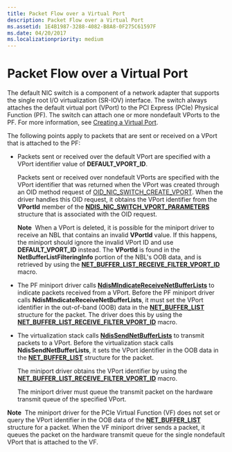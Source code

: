 ```yaml
---
title: Packet Flow over a Virtual Port
description: Packet Flow over a Virtual Port
ms.assetid: 1E4B1987-3288-4082-B8A8-0F275C61597F
ms.date: 04/20/2017
ms.localizationpriority: medium
---
```


# Packet Flow over a Virtual Port


The default NIC switch is a component of a network adapter that supports the single root I/O virtualization (SR-IOV) interface. The switch always attaches the default virtual port (VPort) to the PCI Express (PCIe) Physical Function (PF). The switch can attach one or more nondefault VPorts to the PF. For more information, see [Creating a Virtual Port](creating-a-virtual-port.md).

The following points apply to packets that are sent or received on a VPort that is attached to the PF:

-   Packets sent or received over the default VPort are specified with a VPort identifier value of **DEFAULT\_VPORT\_ID**.

    Packets sent or received over nondefault VPorts are specified with the VPort identifier that was returned when the VPort was created through an OID method request of [OID\_NIC\_SWITCH\_CREATE\_VPORT](./oid-nic-switch-create-vport.md). When the driver handles this OID request, it obtains the VPort identifier from the **VPortId** member of the [**NDIS\_NIC\_SWITCH\_VPORT\_PARAMETERS**](/windows-hardware/drivers/ddi/ntddndis/ns-ntddndis-_ndis_nic_switch_vport_parameters) structure that is associated with the OID request.

    **Note**  When a VPort is deleted, it is possible for the miniport driver to receive an NBL that contains an invalid **VPortId** value. If this happens, the miniport should ignore the invalid VPort ID and use **DEFAULT\_VPORT\_ID** instead. The **VPortId** is found in the **NetBufferListFilteringInfo** portion of the NBL's OOB data, and is retrieved by using the [**NET\_BUFFER\_LIST\_RECEIVE\_FILTER\_VPORT\_ID**](/windows-hardware/drivers/ddi/ndis/nf-ndis-net_buffer_list_receive_filter_vport_id) macro.

     

-   The PF miniport driver calls [**NdisMIndicateReceiveNetBufferLists**](/windows-hardware/drivers/ddi/ndis/nf-ndis-ndismindicatereceivenetbufferlists) to indicate packets received from a VPort. Before the PF miniport driver calls **NdisMIndicateReceiveNetBufferLists**, it must set the VPort identifier in the out-of-band (OOB) data in the [**NET\_BUFFER\_LIST**](/windows-hardware/drivers/ddi/ndis/ns-ndis-_net_buffer_list) structure for the packet. The driver does this by using the [**NET\_BUFFER\_LIST\_RECEIVE\_FILTER\_VPORT\_ID**](/windows-hardware/drivers/ddi/ndis/nf-ndis-net_buffer_list_receive_filter_vport_id) macro.

-   The virtualization stack calls [**NdisSendNetBufferLists**](/windows-hardware/drivers/ddi/ndis/nf-ndis-ndissendnetbufferlists) to transmit packets to a VPort. Before the virtualization stack calls **NdisSendNetBufferLists**, it sets the VPort identifier in the OOB data in the [**NET\_BUFFER\_LIST**](/windows-hardware/drivers/ddi/ndis/ns-ndis-_net_buffer_list) structure for the packet.

    The miniport driver obtains the VPort identifier by using the [**NET\_BUFFER\_LIST\_RECEIVE\_FILTER\_VPORT\_ID**](/windows-hardware/drivers/ddi/ndis/nf-ndis-net_buffer_list_receive_filter_vport_id) macro.

    The miniport driver must queue the transmit packet on the hardware transmit queue of the specified VPort.

**Note**  The miniport driver for the PCIe Virtual Function (VF) does not set or query the VPort identifier in the OOB data of the [**NET\_BUFFER\_LIST**](/windows-hardware/drivers/ddi/ndis/ns-ndis-_net_buffer_list) structure for a packet. When the VF miniport driver sends a packet, it queues the packet on the hardware transmit queue for the single nondefault VPort that is attached to the VF.

 

 


